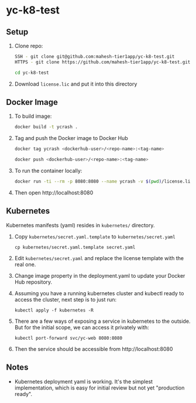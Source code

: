 # yc-k8-test

## Setup

1. Clone repo: 

   ```sh
   SSH - git clone git@github.com:mahesh-tier1app/yc-k8-test.git
   HTTPS - git clone https://github.com/mahesh-tier1app/yc-k8-test.git
   
   cd yc-k8-test
   ```

2. Download `license.lic` and put it into this directory


## Docker Image

1. To build image:

   ```sh
   docker build -t ycrash .
   ```

2. Tag and push the Docker image to Docker Hub

	```sh
   docker tag ycrash <dockerhub-user>/<repo-name>:<tag-name>
   
   docker push <dockerhub-user>/<repo-name>:<tag-name>
   ```

3. To run the container locally:

   ```sh
   docker run -ti --rm -p 8080:8080 --name ycrash -v $(pwd)/license.lic:/opt/workspace/yc/license.lic ycrash
   ```

4. Then open http://localhost:8080 

## Kubernetes

Kubernetes manifests (yaml) resides in `kubernetes/` directory.

1. Copy `kubernetes/secret.yaml.template` to `kubernetes/secret.yaml`

   ```
   cp kubernetes/secret.yaml.template secret.yaml
   ```

2. Edit `kubernetes/secret.yaml` and replace the license template with the real one.

3. Change image property in the deployment.yaml to update your Docker Hub repository.

4. Assuming you have a running kubernetes cluster and kubectl ready to access the cluster, next step is to just run:

   ```
   kubectl apply -f kubernetes -R
   ```

5. There are a few ways of exposing a service in kubernetes to the outside. But for the initial scope, we can access it privately with:

   ```
   kubectl port-forward svc/yc-web 8080:8080
   ```

6. Then the service should be accessible from http://localhost:8080


## Notes

- Kubernetes deployment yaml is working. It's the simplest implementation, which is easy for initial review but not yet "production ready".
